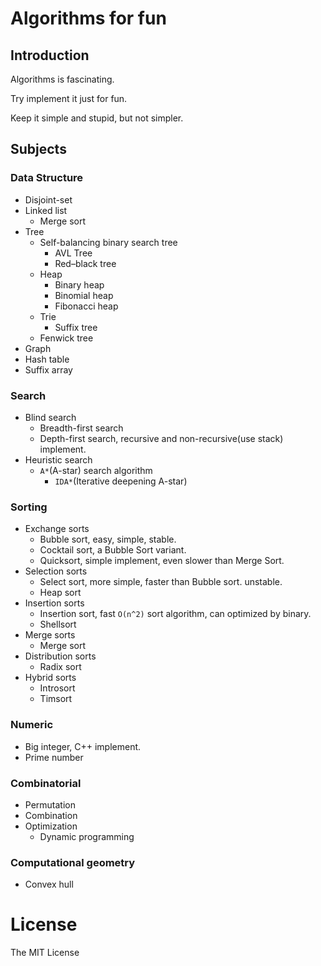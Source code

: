 # Algorithms for fun

## Introduction
Algorithms is fascinating.

Try implement it just for fun.

Keep it simple and stupid, but not simpler.


## Subjects
### Data Structure
- Disjoint-set
- Linked list
    - Merge sort
- Tree
    - Self-balancing binary search tree
        - AVL Tree
        - Red–black tree
    - Heap
        - Binary heap
        - Binomial heap
        - Fibonacci heap
    - Trie
        - Suffix tree
    - Fenwick tree
- Graph
- Hash table
- Suffix array


### Search
- Blind search
    - Breadth-first search
    - Depth-first search, recursive and non-recursive(use stack) implement.
- Heuristic search
    - `A*`(A-star) search algorithm
        - `IDA*`(Iterative deepening A-star)


### Sorting
- Exchange sorts
    - Bubble sort, easy, simple, stable.
    - Cocktail sort, a Bubble Sort variant.
    - Quicksort, simple implement, even slower than Merge Sort.
- Selection sorts
    - Select sort, more simple, faster than Bubble sort. unstable.
    - Heap sort
- Insertion sorts
    - Insertion sort, fast `O(n^2)` sort algorithm, can optimized by binary.
    - Shellsort
- Merge sorts
    - Merge sort
- Distribution sorts
    - Radix sort
- Hybrid sorts
    - Introsort
    - Timsort


### Numeric
- Big integer, C++ implement.
- Prime number


### Combinatorial
- Permutation
- Combination
- Optimization
    - Dynamic programming


### Computational geometry
- Convex hull


# License
The MIT License
